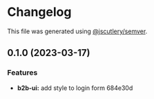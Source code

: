 # Changelog

This file was generated using [@jscutlery/semver](https://github.com/jscutlery/semver).

## 0.1.0 (2023-03-17)


### Features

* **b2b-ui:** add style to login form 684e30d
